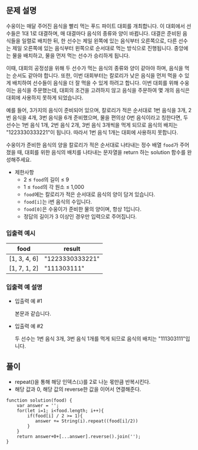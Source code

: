 ## 문제 설명

수웅이는 매달 주어진 음식을 빨리 먹는 푸드 파이트 대회를 개최합니다. 이 대회에서 선수들은 1대 1로 대결하며, 매 대결마다 음식의 종류와 양이 바뀝니다. 대결은 준비된 음식들을 일렬로 배치한 뒤, 한 선수는 제일 왼쪽에 있는 음식부터 오른쪽으로, 다른 선수는 제일 오른쪽에 있는 음식부터 왼쪽으로 순서대로 먹는 방식으로 진행됩니다. 중앙에는 물을 배치하고, 물을 먼저 먹는 선수가 승리하게 됩니다.

이때, 대회의 공정성을 위해 두 선수가 먹는 음식의 종류와 양이 같아야 하며, 음식을 먹는 순서도 같아야 합니다. 또한, 이번 대회부터는 칼로리가 낮은 음식을 먼저 먹을 수 있게 배치하여 선수들이 음식을 더 잘 먹을 수 있게 하려고 합니다. 이번 대회를 위해 수웅이는 음식을 주문했는데, 대회의 조건을 고려하지 않고 음식을 주문하여 몇 개의 음식은 대회에 사용하지 못하게 되었습니다.

예를 들어, 3가지의 음식이 준비되어 있으며, 칼로리가 적은 순서대로 1번 음식을 3개, 2번 음식을 4개, 3번 음식을 6개 준비했으며, 물을 편의상 0번 음식이라고 칭한다면, 두 선수는 1번 음식 1개, 2번 음식 2개, 3번 음식 3개씩을 먹게 되므로 음식의 배치는 "1223330333221"이 됩니다. 따라서 1번 음식 1개는 대회에 사용하지 못합니다.

수웅이가 준비한 음식의 양을 칼로리가 적은 순서대로 나타내는 정수 배열 `food`가 주어졌을 때, 대회를 위한 음식의 배치를 나타내는 문자열을 return 하는 solution 함수를 완성해주세요.

- 제한사항
  - 2 ≤ `food`의 길이 ≤ 9
  - 1 ≤ `food`의 각 원소 ≤ 1,000
  - `food`에는 칼로리가 적은 순서대로 음식의 양이 담겨 있습니다.
  - `food[i]`는 i번 음식의 수입니다.
  - `food[0]`은 수웅이가 준비한 물의 양이며, 항상 1입니다.
  - 정답의 길이가 3 이상인 경우만 입력으로 주어집니다.

### 입출력 예시

| food         | result          |
| ------------ | --------------- |
| [1, 3, 4, 6] | "1223330333221" |
| [1, 7, 1, 2] | "111303111"     |

### 입출력 예 설명

- 입출력 예 #1

  본문과 같습니다.

- 입출력 예 #2

  두 선수는 1번 음식 3개, 3번 음식 1개를 먹게 되므로 음식의 배치는 "111303111"입니다.

## 풀이

- repeat()을 통해 해당 인덱스(`i`)를 2로 나눈 몫만큼 반복시킨다.
- 해당 값과 0, 해당 값의 reverse한 값을 이어서 연결해준다.

```
function solution(food) {
    var answer = '';
    for(let i=1; i<food.length; i++){
        if(food[i] / 2 >= 1){
           answer += String(i).repeat((food[i]/2))
        }
    }
    return answer+0+[...answer].reverse().join('');
}
```
